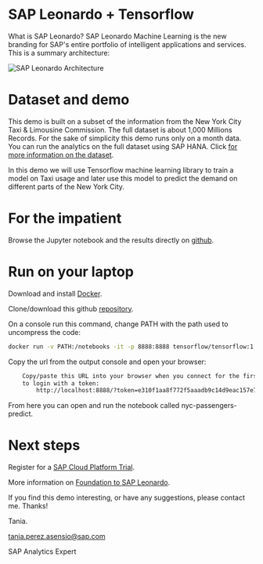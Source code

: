 # SAP Leonardo + Tensorflow

What is SAP Leonardo?
SAP Leonardo Machine Learning is the new branding for SAP's entire portfolio of intelligent applications and services. This is a summary architecture:

![SAP Leonardo Architecture](https://blogs.sap.com/wp-content/uploads/2018/01/Hierarchy-1.1.png)

# Dataset and demo

This demo is built on a subset of the information from the New York City Taxi & Limousine Commission. The full dataset is about 1,000 Millions Records. For the sake of simplicity this demo runs only on a month data. You can run the analytics on the full dataset using SAP HANA. Click [for more information on the dataset](http://www.nyc.gov/html/tlc/html/about/trip_record_data.shtml).

In this demo we will use Tensorflow machine learning library to train a model on Taxi usage and later use this model to predict the demand on different parts of the New York City.

# For the impatient
Browse the Jupyter notebook and the results directly on [github](nyc-passengers-predict.ipynb).

# Run on your laptop
Download and install [Docker](https://www.docker.com/community-edition).

Clone/download this github [repository](https://github.com/tpasensio/sapleonardo/archive/master.zip).

On a console run this command, change PATH with the path used to uncompress the code:

```bash
docker run -v PATH:/notebooks -it -p 8888:8888 tensorflow/tensorflow:1.4.0
```

Copy the url from the output console and open your browser:

```bash
    Copy/paste this URL into your browser when you connect for the first time,
    to login with a token:
        http://localhost:8888/?token=e310f1aa8f772f5aaadb9c14d9eac157e7f7dbcc94811d12
```

From here you can open and run the notebook called nyc-passengers-predict.

# Next steps

Register for a [SAP Cloud Platform Trial](https://cloudplatform.sap.com/index.html).

More information on [Foundation to SAP Leonardo](https://www.sap.com/documents/2017/10/2e79eee8-d67c-0010-82c7-eda71af511fa.html).

If you find this demo interesting, or have any suggestions, please contact me.
Thanks!

Tania.

tania.perez.asensio@sap.com

SAP Analytics Expert

